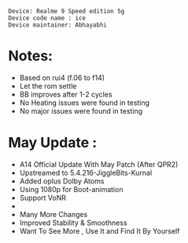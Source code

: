 ```
Device: Realme 9 Speed edition 5g
Device code name : ice
Device maintainer: Abhayabhi
```
# Notes:
- Based on rui4 (f.06 to f14)
- Let the rom settle
- BB improves after 1-2 cycles
- No Heating issues were found in testing
- No major issues were found in testing

# May Update :
- A14 Official Update With May Patch (After QPR2)
- Upstreamed to 5.4.216-JiggleBits-Kurnal
- Added oplus Dolby Atoms
- Using 1080p for Boot-animation
- Support VoNR
-
- Many More Changes
- Improved Stability & Smoothness
- Want To See More , Use It and Find It By Yourself
